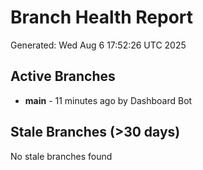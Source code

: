 # Branch Health Report
Generated: Wed Aug  6 17:52:26 UTC 2025

## Active Branches
- **main** - 11 minutes ago by Dashboard Bot

## Stale Branches (>30 days)
No stale branches found

